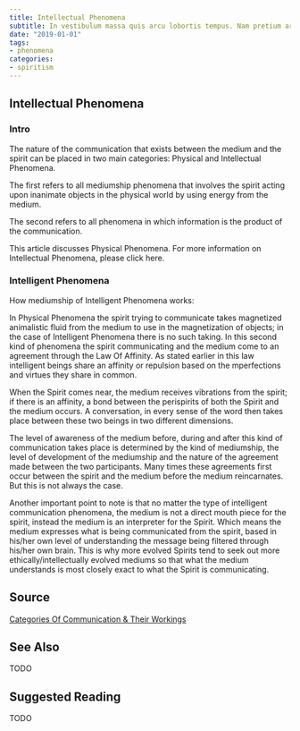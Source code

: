 ```yaml
---
title: Intellectual Phenomena
subtitle: In vestibulum massa quis arcu lobortis tempus. Nam pretium arcu in odio vulputate luctus.
date: "2019-01-01"
tags:
- phenomena
categories:
- spiritism
---
```


## Intellectual Phenomena

### Intro
The nature of the communication that exists between the medium and the spirit can be placed in two main categories: Physical and Intellectual Phenomena.

The first refers to all mediumship phenomena that involves the spirit acting upon inanimate objects in the physical world by using energy from the medium.

The second refers to all phenomena in which information is the product of the communication.

This article discusses Physical Phenomena. For more information on Intellectual Phenomena, please click here.

### Intelligent Phenomena
How mediumship of Intelligent Phenomena works:

In Physical Phenomena the spirit trying to communicate takes magnetized animalistic fluid from the medium to use in the magnetization of objects; in the case of Intelligent Phenomena there is no such taking. In this second kind of phenomena the spirit communicating and the medium come to an agreement through the Law Of Affinity. As stated earlier in this law intelligent beings share an affinity or repulsion based on the mperfections and virtues they share in common.

When the Spirit comes near, the medium receives vibrations from the spirit; if there is an affinity, a bond between the perispirits of both the Spirit and the medium occurs. A conversation, in every sense of the word then takes place between these two beings in two different dimensions.

The level of awareness of the medium before, during and after this kind of communication takes place is determined by the kind of mediumship, the level of development of the mediumship and the nature of the agreement made between the two participants. Many times these agreements first occur between the spirit and the medium before the medium reincarnates. But this is not always the case.

Another important point to note is that no matter the type of intelligent communication phenomena, the medium is not a direct mouth piece for the spirit, instead the medium is an interpreter for the Spirit. Which means the medium expresses what is being communicated from the spirit, based in his/her own level of understanding the message being filtered through his/her own brain. This is why more evolved Spirits tend to seek out more ethically/intellectually evolved mediums so that what the medium understands is most closely exact to what the Spirit is communicating.

## Source
[Categories Of Communication & Their Workings](http://www.sgny.org/spiritism-guide/mediumship/communication-workings/)

## See Also
TODO

## Suggested Reading
TODO


